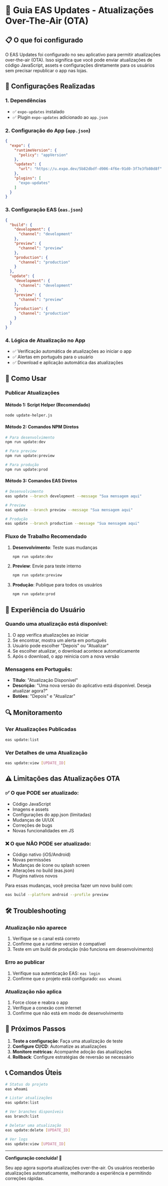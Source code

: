 # 🚀 Guia EAS Updates - Atualizações Over-The-Air (OTA)

## 📋 O que foi configurado

O EAS Updates foi configurado no seu aplicativo para permitir atualizações over-the-air (OTA). Isso significa que você pode enviar atualizações de código JavaScript, assets e configurações diretamente para os usuários sem precisar republicar o app nas lojas.

## 🔧 Configurações Realizadas

### 1. Dependências
- ✅ `expo-updates` instalado
- ✅ Plugin `expo-updates` adicionado ao `app.json`

### 2. Configuração do App (`app.json`)
```json
{
  "expo": {
    "runtimeVersion": {
      "policy": "appVersion"
    },
    "updates": {
      "url": "https://u.expo.dev/5b82dbdf-d906-4f6e-91d0-3f7e3fb80d8f"
    },
    "plugins": [
      "expo-updates"
    ]
  }
}
```

### 3. Configuração EAS (`eas.json`)
```json
{
  "build": {
    "development": {
      "channel": "development"
    },
    "preview": {
      "channel": "preview"
    },
    "production": {
      "channel": "production"
    }
  },
  "update": {
    "development": {
      "channel": "development"
    },
    "preview": {
      "channel": "preview"
    },
    "production": {
      "channel": "production"
    }
  }
}
```

### 4. Lógica de Atualização no App
- ✅ Verificação automática de atualizações ao iniciar o app
- ✅ Alertas em português para o usuário
- ✅ Download e aplicação automática das atualizações

## 🚀 Como Usar

### Publicar Atualizações

#### Método 1: Script Helper (Recomendado)
```bash
node update-helper.js
```

#### Método 2: Comandos NPM Diretos
```bash
# Para desenvolvimento
npm run update:dev

# Para preview
npm run update:preview

# Para produção
npm run update:prod
```

#### Método 3: Comandos EAS Diretos
```bash
# Desenvolvimento
eas update --branch development --message "Sua mensagem aqui"

# Preview
eas update --branch preview --message "Sua mensagem aqui"

# Produção
eas update --branch production --message "Sua mensagem aqui"
```

### Fluxo de Trabalho Recomendado

1. **Desenvolvimento**: Teste suas mudanças
   ```bash
   npm run update:dev
   ```

2. **Preview**: Envie para teste interno
   ```bash
   npm run update:preview
   ```

3. **Produção**: Publique para todos os usuários
   ```bash
   npm run update:prod
   ```

## 📱 Experiência do Usuário

### Quando uma atualização está disponível:
1. O app verifica atualizações ao iniciar
2. Se encontrar, mostra um alerta em português
3. Usuário pode escolher "Depois" ou "Atualizar"
4. Se escolher atualizar, o download acontece automaticamente
5. Após o download, o app reinicia com a nova versão

### Mensagens em Português:
- **Título**: "Atualização Disponível"
- **Descrição**: "Uma nova versão do aplicativo está disponível. Deseja atualizar agora?"
- **Botões**: "Depois" e "Atualizar"

## 🔍 Monitoramento

### Ver Atualizações Publicadas
```bash
eas update:list
```

### Ver Detalhes de uma Atualização
```bash
eas update:view [UPDATE_ID]
```

## ⚠️ Limitações das Atualizações OTA

### ✅ O que PODE ser atualizado:
- Código JavaScript
- Imagens e assets
- Configurações do app.json (limitadas)
- Mudanças de UI/UX
- Correções de bugs
- Novas funcionalidades em JS

### ❌ O que NÃO PODE ser atualizado:
- Código nativo (iOS/Android)
- Novas permissões
- Mudanças de ícone ou splash screen
- Alterações no build (eas.json)
- Plugins nativos novos

Para essas mudanças, você precisa fazer um novo build com:
```bash
eas build --platform android --profile preview
```

## 🛠️ Troubleshooting

### Atualização não aparece
1. Verifique se o canal está correto
2. Confirme que a runtime version é compatível
3. Teste em um build de produção (não funciona em desenvolvimento)

### Erro ao publicar
1. Verifique sua autenticação EAS: `eas login`
2. Confirme que o projeto está configurado: `eas whoami`

### Atualização não aplica
1. Force close e reabra o app
2. Verifique a conexão com internet
3. Confirme que não está em modo de desenvolvimento

## 🎯 Próximos Passos

1. **Teste a configuração**: Faça uma atualização de teste
2. **Configure CI/CD**: Automatize as atualizações
3. **Monitore métricas**: Acompanhe adoção das atualizações
4. **Rollback**: Configure estratégias de reversão se necessário

## 📞 Comandos Úteis

```bash
# Status do projeto
eas whoami

# Listar atualizações
eas update:list

# Ver branches disponíveis
eas branch:list

# Deletar uma atualização
eas update:delete [UPDATE_ID]

# Ver logs
eas update:view [UPDATE_ID]
```

---

**Configuração concluída! 🎉**

Seu app agora suporta atualizações over-the-air. Os usuários receberão atualizações automaticamente, melhorando a experiência e permitindo correções rápidas.